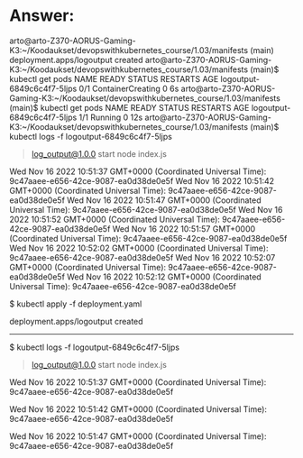 # Answer:

arto@arto-Z370-AORUS-Gaming-K3:~/Koodaukset/devopswithkubernetes_course/1.03/manifests (main)
deployment.apps/logoutput created
arto@arto-Z370-AORUS-Gaming-K3:~/Koodaukset/devopswithkubernetes_course/1.03/manifests (main)$ kubectl get pods
NAME READY STATUS RESTARTS AGE
logoutput-6849c6c4f7-5ljps 0/1 ContainerCreating 0 6s
arto@arto-Z370-AORUS-Gaming-K3:~/Koodaukset/devopswithkubernetes_course/1.03/manifests (main)$ kubectl get pods
NAME READY STATUS RESTARTS AGE
logoutput-6849c6c4f7-5ljps 1/1 Running 0 12s
arto@arto-Z370-AORUS-Gaming-K3:~/Koodaukset/devopswithkubernetes_course/1.03/manifests (main)$ kubectl logs -f logoutput-6849c6c4f7-5ljps

> log_output@1.0.0 start
> node index.js

Wed Nov 16 2022 10:51:37 GMT+0000 (Coordinated Universal Time): 9c47aaee-e656-42ce-9087-ea0d38de0e5f
Wed Nov 16 2022 10:51:42 GMT+0000 (Coordinated Universal Time): 9c47aaee-e656-42ce-9087-ea0d38de0e5f
Wed Nov 16 2022 10:51:47 GMT+0000 (Coordinated Universal Time): 9c47aaee-e656-42ce-9087-ea0d38de0e5f
Wed Nov 16 2022 10:51:52 GMT+0000 (Coordinated Universal Time): 9c47aaee-e656-42ce-9087-ea0d38de0e5f
Wed Nov 16 2022 10:51:57 GMT+0000 (Coordinated Universal Time): 9c47aaee-e656-42ce-9087-ea0d38de0e5f
Wed Nov 16 2022 10:52:02 GMT+0000 (Coordinated Universal Time): 9c47aaee-e656-42ce-9087-ea0d38de0e5f
Wed Nov 16 2022 10:52:07 GMT+0000 (Coordinated Universal Time): 9c47aaee-e656-42ce-9087-ea0d38de0e5f
Wed Nov 16 2022 10:52:12 GMT+0000 (Coordinated Universal Time): 9c47aaee-e656-42ce-9087-ea0d38de0e5f

$ kubectl apply -f deployment.yaml

deployment.apps/logoutput created

---

$ kubectl logs -f logoutput-6849c6c4f7-5ljps

> log_output@1.0.0 start
> node index.js

Wed Nov 16 2022 10:51:37 GMT+0000 (Coordinated Universal Time): 9c47aaee-e656-42ce-9087-ea0d38de0e5f

Wed Nov 16 2022 10:51:42 GMT+0000 (Coordinated Universal Time): 9c47aaee-e656-42ce-9087-ea0d38de0e5f

Wed Nov 16 2022 10:51:47 GMT+0000 (Coordinated Universal Time): 9c47aaee-e656-42ce-9087-ea0d38de0e5f
